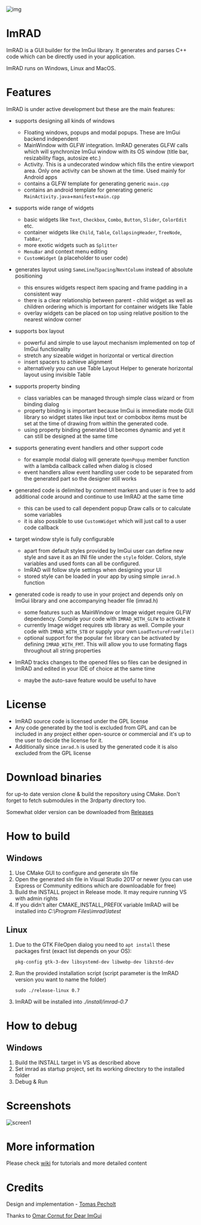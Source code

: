 ![img](https://github.com/tpecholt/imrad/actions/workflows/cmake.yml/badge.svg)

# ImRAD

ImRAD is a GUI builder for the ImGui library. It generates and parses C++ code which can be directly used in your application.  

ImRAD runs on Windows, Linux and MacOS. 

# Features

ImRAD is under active development but these are the main features:

* supports designing all kinds of windows
  * Floating windows, popups and modal popups. These are ImGui backend independent
  * MainWindow with GLFW integration. ImRAD generates GLFW calls which will synchronize ImGui window with its OS window (title bar, resizability flags, autosize etc.)
  * Activity. This is a undecorated window which fills the entire viewport area. Only one activity can be shown at the time. Used mainly for Android apps  
  * contains a GLFW template for generating generic `main.cpp`
  * contains an android template for generating generic `MainActivity.java`+`manifest`+`main.cpp`
  
* supports wide range of widgets
  
  * basic widgets like `Text`, `Checkbox`, `Combo`, `Button`, `Slider`, `ColorEdit` etc.
  * container widgets like `Child`, `Table`, `CollapsingHeader`, `TreeNode`, `TabBar`,
  * more exotic widgets such as `Splitter`
  * `MenuBar` and context menu editing
  * `CustomWidget` (a placeholder to user code)

* generates layout using `SameLine`/`Spacing`/`NextColumn` instead of absolute positioning 
  
  * this ensures widgets respect item spacing and frame padding in a consistent way
  * there is a clear relationship between parent - child widget as well as children ordering which is important for container widgets like Table
  * overlay widgets can be placed on top using relative position to the nearest window corner

* supports box layout

  * powerful and simple to use layout mechanism implemented on top of ImGui functionality
  * stretch any sizeable widget in horizontal or vertical direction
  * insert spacers to achieve alignment
  * alternatively you can use Table Layout Helper to generate horizontal layout using invisible Table

* supports property binding 
  
  * class variables can be managed through simple class wizard or from binding dialog
  * property binding is important because ImGui is immediate mode GUI library so widget states like input text or combobox items must be set at the time of drawing from within the generated code. 
  * using property binding generated UI becomes dynamic and yet it can still be designed at the same time  

* supports generating event handlers and other support code
  
  * for example modal dialog will generate `OpenPopup` member function with a lambda callback called when dialog is closed
  * event handlers allow event handling user code to be separated from the generated part so the designer still works

* generated code is delimited by comment markers and user is free to add additional code around and continue to use ImRAD at the same time
  
  * this can be used to call dependent popup Draw calls or to calculate some variables
  * it is also possible to use `CustomWidget` which will just call to a user code callback

* target window style is fully configurable
  * apart from default styles provided by ImGui user can define new style and save it as an INI file under the `style` folder. Colors, style variables and used fonts can all be configured.
  * ImRAD will follow style settings when designing your UI
  * stored style can be loaded in your app by using simple `imrad.h` function  

* generated code is ready to use in your project and depends only on ImGui library and one accompanying header file (imrad.h)

  * some features such as MainWindow or Image widget require GLFW dependency. Compile your code with `IMRAD_WITH_GLFW` to activate it
  * currently Image widget requires stb library as well. Compile your code with `IMRAD_WITH_STB` or supply your own `LoadTextureFromFile()`
  * optional support for the popular `fmt` library can be activated by defining `IMRAD_WITH_FMT`. This will allow you to use formating flags throughout all string properties  

* ImRAD tracks changes to the opened files so files can be designed in ImRAD and edited in your IDE of choice at the same time
  
  * maybe the auto-save feature would be useful to have 

# License

* ImRAD source code is licensed under the GPL license 
* Any code generated by the tool is excluded from GPL and can be included in any project either open-source or commercial and it's up to the user to decide the license for it. 
* Additionally since `imrad.h` is used by the generated code it is also excluded from the GPL license  

# Download binaries

for up-to date version clone & build the repository using CMake. Don't forget to fetch submodules in the 3rdparty directory too.

Somewhat older version can be downloaded from [Releases](https://github.com/tpecholt/imrad/releases)

# How to build

## Windows
1. Use CMake GUI to configure and generate sln file
2. Open the generated sln file in Visual Studio 2017 or newer (you can use Express or Community editions which are downloadable for free)
3. Build the INSTALL project in Release mode. It may require running VS with admin rights
4. If you didn't alter CMAKE_INSTALL_PREFIX variable ImRAD will be installed into *C:\Program Files\imrad\latest*

## Linux
1. Due to the GTK FileOpen dialog you need to `apt install` these packages first (exact list depends on your OS):
   
   `pkg-config gtk-3-dev libsystemd-dev libwebp-dev libzstd-dev`

3. Run the provided installation script (script parameter is the ImRAD version you want to name the folder) 

   ```sudo ./release-linux 0.7```

4. ImRAD will be installed into *./install/imrad-0.7*

# How to debug
   
## Windows

1. Build the INSTALL target in VS as described above
2. Set imrad as startup project, set its working directory to the installed folder
3. Debug & Run

# Screenshots

![screen1](https://github.com/tpecholt/imrad/blob/main/doc/screen1.png)

# More information

Please check [wiki](https://github.com/tpecholt/imrad/wiki) for tutorials and more detailed content

# Credits

Design and implementation - [Tomas Pecholt](https://github.com/tpecholt)

Thanks to [Omar Cornut for Dear ImGui](https://github.com/ocornut/imgui)
